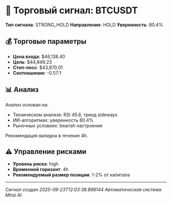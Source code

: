 
# 🎯 Торговый сигнал: BTCUSDT

**Тип сигнала**: STRONG_HOLD
**Направление**: HOLD
**Уверенность**: 80.4%

## 💰 Торговые параметры
- **Цена входа**: $46,138.40
- **Цель**: $44,849.23
- **Стоп-лосс**: $43,870.01
- **Соотношение**: -0.57:1

## 📊 Анализ

Анализ основан на:
- Техническом анализе: RSI 45.6, тренд sideways
- ИИ-алгоритмах: уверенность 80.4%
- Рыночных условиях: bearish настроения

Рекомендация валидна в течение 4h.
        

## ⚠️ Управление рисками
- **Уровень риска**: high
- **Временной горизонт**: 4h
- **Рекомендуемый размер позиции**: 1-2% от капитала

---
*Сигнал создан 2025-09-23T12:03:38.898144*
*Автоматическая система Mirai AI*
        